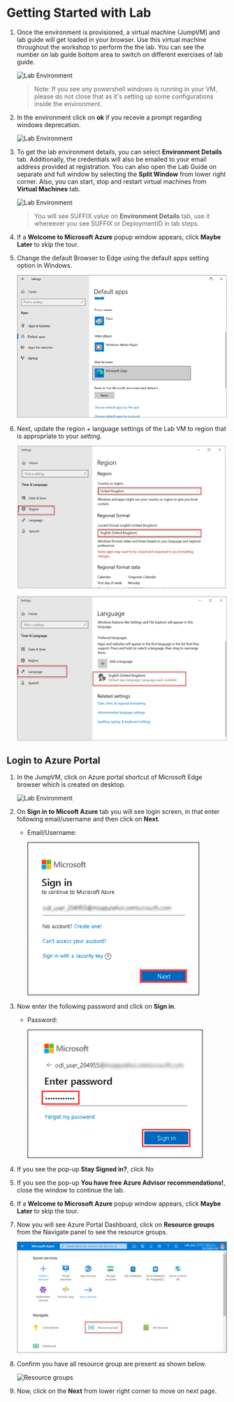 
# Getting Started with Lab

1. Once the environment is provisioned, a virtual machine (JumpVM) and lab guide will get loaded in your browser. Use this virtual machine throughout the workshop to perform the the lab. You can see the number on lab guide bottom area to switch on different exercises of lab guide.

   ![](https://github.com/anushabc/MCW-Continuous-delivery-in-Azure-DevOps/blob/prod/Hands-on%20lab/media/image01.png?raw=true "Lab Environment")
   
   >Note: If you see any powershell windows is running in your VM, please do not close that as it's setting up some configurations inside the environment.
   
1. In the environment click on **ok** if you recevie a prompt regarding windows deprecation.

   ![](https://github.com/anushabc/MCW-Continuous-delivery-in-Azure-DevOps/blob/prod/Hands-on%20lab/media/imgdepre.png?raw=true "Lab Environment")     

1. To get the lab environment details, you can select **Environment Details** tab. Additionally, the credentials will also be emailed to your email address provided at registration. You can also open the Lab Guide on separate and full window by selecting the **Split Window** from lower right corner. Also, you can start, stop and restart virtual machines from **Virtual Machines** tab.

   ![](https://github.com/anushabc/MCW-Continuous-delivery-in-Azure-DevOps/blob/prod/Hands-on%20lab/media/image02.png?raw=true "Lab Environment")
 
    > You will see SUFFIX value on **Environment Details** tab, use it whereever you see SUFFIX or DeploymentID in lab steps.
 
1. If a **Welcome to Microsoft Azure** popup window appears, click **Maybe Later** to skip the tour.

1. Change the default Browser to Edge using the default apps setting option in Windows.

   ![In this screenshot of the selection of Edge browser is set as the default browser using the "Default apps' item in settings .](media/edge-default-app.png "Make Edge the default browser using 'Default Apps' ")  

1. Next, update the region + language settings of the Lab VM to region that is appropriate to your setting.

   ![Change the Region in settings to match current.](media/RegionChange.png "Change Region ")  

   ![Change the Language in settings to match current.](media/LanguageChange.png "Change Region ")  

## Login to Azure Portal
1. In the JumpVM, click on Azure portal shortcut of Microsoft Edge browser which is created on desktop.

   ![](https://github.com/anushabc/MCW-Continuous-delivery-in-Azure-DevOps/blob/prod/Hands-on%20lab/media/image01.png?raw=true "Lab Environment")
   
1. On **Sign in to Micsoft Azure** tab you will see login screen, in that enter following email/username and then click on **Next**. 
   * Email/Username: <inject key="AzureAdUserEmail"></inject>
   
      ![](media/imagesignin.png "Enter Email")
     
1. Now enter the following password and click on **Sign in**.
   * Password: <inject key="AzureAdUserPassword"></inject>
   
     ![](https://github.com/CloudLabs-MCW/MCW-Line-of-business-application-migration/raw/fix/Hands-on%20lab/images/local/image8.png "Enter Password")
     
1. If you see the pop-up **Stay Signed in?**, click No

1. If you see the pop-up **You have free Azure Advisor recommendations!**, close the window to continue the lab.

1. If a **Welcome to Microsoft Azure** popup window appears, click **Maybe Later** to skip the tour.
   
1. Now you will see Azure Portal Dashboard, click on **Resource groups** from the Navigate panel to see the resource groups.

    ![](https://github.com/CloudLabs-MCW/MCW-Line-of-business-application-migration/raw/fix/Hands-on%20lab/images/local/select-rg.png "Resource groups")
   
1. Confirm you have all resource group are present as shown below.

    ![](https://github.com/anushabc/MCW-Continuous-delivery-in-Azure-DevOps/blob/prod/Hands-on%20lab/media/image03.png?raw=true "Resource groups")
   
1. Now, click on the **Next** from lower right corner to move on next page.
